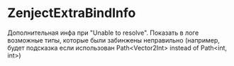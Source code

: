 # ZenjectExtraBindInfo
Дополнительная инфа при "Unable to resolve". Показать в логе возможные типы, которые были забинжены неправильно (например, будет подсказка если использован Path&lt;Vector2Int> instead of Path&lt;int, int>)

